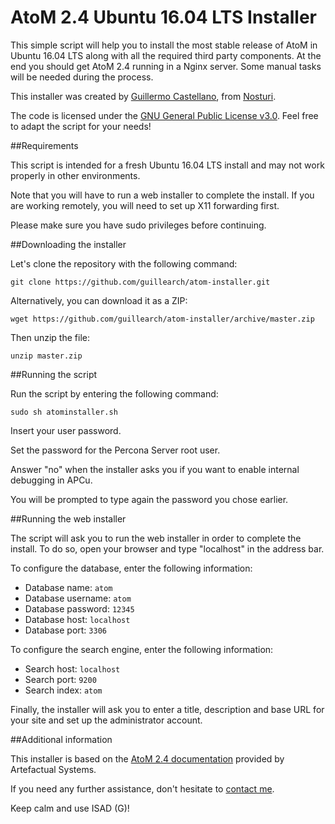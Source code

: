 # AtoM 2.4 Ubuntu 16.04 LTS Installer

This simple script will help you to install the most stable release of AtoM in Ubuntu 16.04 LTS along with all the required third party components. At the end you should get AtoM 2.4 running in a Nginx server. Some manual tasks will be needed during the process.

This installer was created by [Guillermo Castellano](https://guillearch.github.io/), from [Nosturi](https://nosturi.es/).

The code is licensed under the [GNU General Public License v3.0](https://github.com/guillearch/atom-installer/blob/master/LICENSE). Feel free to adapt the script for your needs!

##Requirements

This script is intended for a fresh Ubuntu 16.04 LTS install and may not work properly in other environments.

Note that you will have to run a web installer to complete the install. If you are working remotely, you will need to set up X11 forwarding first.

Please make sure you have sudo privileges before continuing.

##Downloading the installer

Let's clone the repository with the following command:

```
git clone https://github.com/guillearch/atom-installer.git
```

Alternatively, you can download it as a ZIP:

```
wget https://github.com/guillearch/atom-installer/archive/master.zip
```

Then unzip the file:

```
unzip master.zip
```

##Running the script

Run the script by entering the following command:

```
sudo sh atominstaller.sh
```

Insert your user password.

Set the password for the Percona Server root user.

Answer "no" when the installer asks you if you want to enable internal debugging in APCu.

You will be prompted to type again the password you chose earlier.

##Running the web installer

The script will ask you to run the web installer in order to complete the install. To do so, open your browser and type "localhost" in the address bar.

To configure the database, enter the following information:

* Database name: `atom`
* Database username: `atom`
* Database password: `12345`
* Database host: `localhost`
* Database port: `3306`

To configure the search engine, enter the following information:

* Search host: `localhost`
* Search port: `9200`
* Search index: `atom`

Finally, the installer will ask you to enter a title, description and base URL for your site and set up the administrator account.

##Additional information

This installer is based on the [AtoM 2.4 documentation](https://www.accesstomemory.org/es/docs/2.4/#) provided by Artefactual Systems.

If you need any further assistance, don't hesitate to [contact me](mailto:gcastellano@nosturi.es).

Keep calm and use ISAD (G)!
